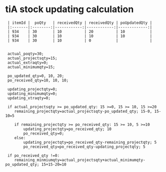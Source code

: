 # tiA stock updating calculation

     | itemId |  poQty   | receivedQty | receivedQty | poUpdatedQty |
     |:-------|:--------:|------------:|------------:|-------------:|
     | 934    | 30       | 10          | 20          | 10           |
     | 934    | 30       | 10          | 10          | 10           |
     | 934    | 30       | 10          | 0           |              |


     actual_poqty=30;
     actual_projectsqty=15;
     actual_extraqty=0;
     actual_minimumqty=15;

     po_updated_qty=0, 10, 20;
     po_received_qty=10, 10, 10;

     updating_projectqty=0;
     updating_minimumqty=0;
     updating_xtraqty=0;

     if actual_projectsqty >= po_updated_qty: 15 >=0, 15 >= 10, 15 >=20
     	remaining_projectqty=actual_projectsqty-po_updated_qty; 15-0, 15-10=5

     	if remaining_projectqty >= po_received_qty: 15 >= 10, 5 >=10
     		updating_projectqty=po_received_qty; 10
     		po_received_qty=0;
     	else:
     		updating_projectqty=po_received_qty-remaining_projectqty; 5
     		po_received_qty=po_received_qty-updating_projectqty; 5

     if po_received_qty !=0:
     	remaining_minmiumqty=actual_projectsqty+actual_minimumqty-po_updated_qty; 15+15-20=10